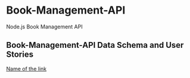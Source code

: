 # Book-Management-API
Node.js Book Management API

## Book-Management-API Data Schema and User Stories

[Name of the link]([url](https://docs.google.com/spreadsheets/d/1_2wFreyEVlK1XuAi4IgH6Neh9t_l7O06_0kgFn3Ch-c/edit#gid=0))

